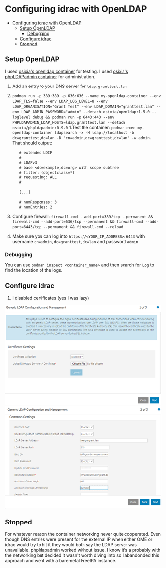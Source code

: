 # Configuring idrac with OpenLDAP

- [Configuring idrac with OpenLDAP](#configuring-idrac-with-openldap)
  - [Setup OpenLDAP](#setup-openldap)
    - [Debugging](#debugging)
  - [Configure idrac](#configure-idrac)
  - [Stopped](#stopped)

## Setup OpenLDAP

I used [osixia's openldap container](https://github.com/osixia/docker-openldap) for testing. I used [osixia's phpLDAPadmin container](https://github.com/osixia/docker-phpLDAPadmin) for administration.

1. Add an entry to your DNS server for `ldap.granttest.lan`
2. `podman run -p 389:389 -p 636:636 --name my-openldap-container --env LDAP_TLS=false --env LDAP_LOG_LEVEL=8 --env LDAP_ORGANISATION="Grant Test" --env LDAP_DOMAIN="granttest.lan" --env LDAP_ADMIN_PASSWORD="admin" --detach osixia/openldap:1.5.0 --loglevel debug && podman run -p 6443:443 --env PHPLDAPADMIN_LDAP_HOSTS=ldap.granttest.lan --detach osixia/phpldapadmin:0.9.0`
      1.Test the container: `podman exec my-openldap-container ldapsearch -x -H ldap://localhost -b dc=granttest,dc=lan -D "cn=admin,dc=granttest,dc=lan" -w admin`. That should output:

          # extended LDIF
          #
          # LDAPv3
          # base <dc=example,dc=org> with scope subtree
          # filter: (objectclass=*)
          # requesting: ALL
          #

          [...]

          # numResponses: 3
          # numEntries: 2

3. Configure firewall: `firewall-cmd --add-port=389/tcp --permanent && firewall-cmd --add-port=636/tcp --permanent && firewall-cmd --add-port=6443/tcp --permanent && firewall-cmd --reload`
4. Make sure you can log into `https://<YOUR_IP_ADDRESS>:6443` with username `cn=admin,dc=granttest,dc=lan` and password `admin`

### Debugging

You can use `podman inspect <container_name>` and then search for `Log` to find the location of the logs.

## Configure idrac

1. I disabled certificates (yes I was lazy)

![](images/2021-04-02-10-13-22.png)
![](images/2021-04-02-17-25-59.png)


## Stopped

For whatever reason the container networking never quite cooperated. Even though DNS entries were present for the external IP when either OME or idrac would try to hit it they would both say the LDAP server was unavailable. phpldapadmin worked without issue. I know it's a probably with the networking but decided it wasn't worth diving into so I abandonded this approach and went with a baremetal FreeIPA instance.